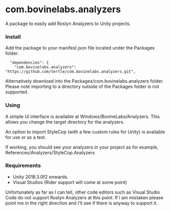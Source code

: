 # com.bovinelabs.analyzers

A package to easily add Roslyn Analyzers to Unity projects.

### Install
Add the package to your manifest.json file located under the Packages folder. 

```
  "dependencies": {
    "com.bovinelabs.analyzers": "https://github.com/tertle/com.bovinelabs.analyzers.git",
```

Alternatively download into the Packages/com.bovinelabs.analyzers folder. Please note importing to a directory outside of the Packages folder is not supported.

### Using
A simple UI interface is available at Windows/BovineLabs/Analyzers. This allows you change the target directory for the analyzers.

An option to import StyleCop (with a few custom rules for Unity) is available for use or as a test.

If working, you should see your analyzers in your project as for example, References/Analyzers/StyleCop.Analyzers

### Requirements
* Unity 2018.3.0f2 onwards.
* Visual Studios (Rider support will come at some point)

Unfortunately as far as I can tell, other code editors such as Visual Studio Code do not support Roslyn Analyzers at this point. If I am mistaken please point me in the right direction and I'll see if there is anyway to support it.
